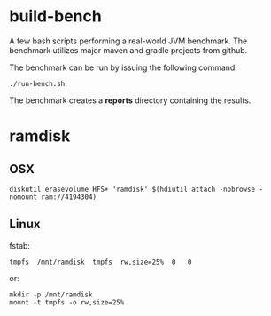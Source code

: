 # build-bench

A few bash scripts performing a real-world JVM benchmark. The benchmark utilizes major maven and gradle projects from github.

The benchmark can be run by issuing the following command:
```
./run-bench.sh
```

The benchmark creates a **reports** directory containing the results.

# ramdisk
## OSX
```
diskutil erasevolume HFS+ 'ramdisk' $(hdiutil attach -nobrowse -nomount ram://4194304)
```

## Linux

fstab:
```
tmpfs  /mnt/ramdisk  tmpfs  rw,size=25%  0   0
```

or:
```
mkdir -p /mnt/ramdisk
mount -t tmpfs -o rw,size=25%
```
